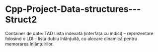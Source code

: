 # Cpp-Project-Data-structures---Struct2
Container de date: TAD Lista indexată (interfața cu indici) – reprezentare folosind o LDI – lista dublu înlănțuită, cu alocare dinamică pentru memorarea înlănțuirilor. 
